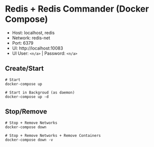 # Redis + Redis Commander (Docker Compose)

- Host: localhost, redis
- Network: redis-net 
- Port: 6379
- UI: http://localhost:10083
- UI User: `<n/a>` | Password: `<n/a>`

## Create/Start
```shell
# Start 
docker-compose up

# Start in Backgroud (as daemon)
docker-compose up -d
```

## Stop/Remove
```shell
# Stop + Remove Networks
docker-compose down

# Stop + Remove Networks + Remove Containers
docker-compose down -v
```
